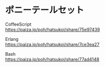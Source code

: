 ポニーテールセット
==================


CoffeeScript  
https://paiza.jp/poh/hatsukoi/share/75e97439  
  
  
Erlang  
https://paiza.jp/poh/hatsukoi/share/7ce3ea27  
  
  
Bash  
https://paiza.jp/poh/hatsukoi/share/77ad4148  

